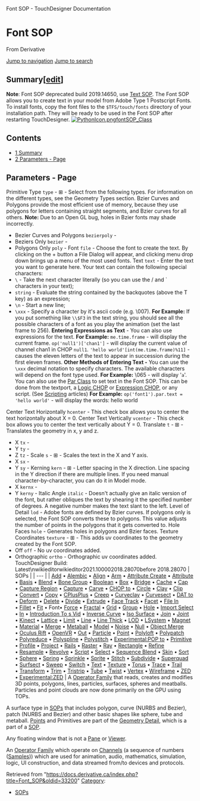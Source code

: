 

Font SOP - TouchDesigner Documentation




# Font SOP
From Derivative

[Jump to navigation](#mw-head)
[Jump to search](#searchInput)
## Summary[[edit](https://docs.derivative.ca/index.php?title=Template:Summary&action=edit&section=T-1 "Edit section: Summary")]
**Note**: Font SOP deprecated build 2019.14650, use [Text SOP](Text_SOP.html "Text SOP").
The Font SOP allows you to create text in your model from Adobe Type 1 Postscript Fonts.
To install fonts, copy the font files to the `$TFS/touch/fonts` directory of your installation path. They will be ready to be used in the Font SOP after restarting TouchDesigner.
[![PythonIcon.png](images/c/c2/PythonIcon.png)](File_PythonIcon.html)[fontSOP\_Class](https://docs.derivative.ca/FontSOP_Class "FontSOP Class")
## Contents
* [1 Summary](#Summary)
* [2 Parameters - Page](#Parameters_-_Page)
  

## Parameters - Page
Primitive Type `type` - ⊞ - Select from the following types. For information on the different types, see the Geometry Types section. Bzier Curves and Polygons provide the most efficient use of memory, because they use polygons for letters containing straight segments, and Bzier curves for all others.
**Note:** Due to an Open GL bug, holes in Bzier fonts may shade incorrectly.
* Bezier Curves and Polygons `bezierpoly` -
* Beziers Only `bezier` -
* Polygons Only `poly` -
Font `file` - Choose the font to create the text. By clicking on the + button a File Dialog will appear, and clicking menu drop down brings up a menu of the most used fonts.
Text `text` - Enter the text you want to generate here.
Your text can contain the following special characters:
* `\`  - Take the next character literally (so you can use the / and ` characters in your text);
* ``string``  - Evaluate the string contained by the backquotes (above the T key) as an expression;
* `\n`  - Start a new line;
* `\xxx`  - Specify a character by it's ascii code (e.g. \007).
**For Example:** If you put something like `\\$F3` in the text string, you should see all the possible characters of a font as you play the animation (set the last frame to 256).
**Entering Expressions as Text** - You can also use expressions for the text.
**For Example:** `me.time.frame` - will display the current frame.
`op('null1')['chan1']` - will display the current value of channel chan1 in CHOP `null1`.
`'hello world'[int(me.time.frame)%11]` - causes the eleven letters of the text to appear in succession during the first eleven frames.
**Other Methods of Entering Text -** You can use the `\xxx` decimal notation to specify characters. The available characters will depend on the font type used.
**For Example:** \065 - will display '`a`'.
You can also use the [Par Class](Par_Class.html "Par Class") to set text in the Font SOP. This can be done from the textport, a [Logic CHOP](Logic_CHOP.html "Logic CHOP") or [Expression CHOP](Expression_CHOP.html "Expression CHOP"), or any script. (See [Scripting](Introduction_to_Python_Tutorial.html "Introduction to Python Tutorial") articles)
**For Example:** `op('font1').par.text = 'hello world'` - will display the words: hello world

Center Text Horizontally `hcenter` - This check box allows you to center the text horizontally about X = 0.
Center Text Vertically `vcenter` - This check box allows you to center the text vertically about Y = 0.
Translate `t` - ⊞ - Translates the geometry in x, y and z.
* X `tx` -
* Y `ty` -
* Z `tz` -
Scale `s` - ⊞ - Scales the text in the X and Y axis.
* X `sx` -
* Y `sy` -
Kerning `kern` - ⊞ - Letter spacing in the X direction. Line spacing in the Y direction if there are multiple lines. If you need manual character-by-character, you can do it in Model mode.
* X `kernx` -
* Y `kerny` -
Italic Angle `italic` - Doesn't actually give an italic version of the font, but rather obliques the text by shearing it the specified number of degrees. A negative number makes the text slant to the left.
Level of Detail `lod` - Adobe fonts are defined by Bzier curves. If polygons only is selected, the Font SOP converts these to polygons. This value adjusts the number of points in the polygons that it gets converted to.
Hole Faces `hole` - Generates holes in polygons and Bzier faces.
Texture Coordinates `texture` - ⊞ - This adds uv coordinates to the geometry created by the Font SOP.
* Off `off` - No uv coordinates added.
* Orthographic `ortho` - Orthographic uv coordinates added.
TouchDesigner Build: Latest\nwikieditorwikieditor2021.100002018.28070before 2018.28070
| SOPs |
| --- |
| [Add](Add_SOP.html "Add SOP") • [Alembic](Alembic_SOP.html "Alembic SOP") • [Align](Align_SOP.html "Align SOP") • [Arm](Arm_SOP.html "Arm SOP") • [Attribute Create](Attribute_Create_SOP.html "Attribute Create SOP") • [Attribute](Attribute_SOP.html "Attribute SOP") • [Basis](Basis_SOP.html "Basis SOP") • [Blend](Blend_SOP.html "Blend SOP") • [Bone Group](Bone_Group_SOP.html "Bone Group SOP") • [Boolean](Boolean_SOP.html "Boolean SOP") • [Box](Box_SOP.html "Box SOP") • [Bridge](Bridge_SOP.html "Bridge SOP") • [Cache](Cache_SOP.html "Cache SOP") • [Cap](Cap_SOP.html "Cap SOP") • [Capture Region](Capture_Region_SOP.html "Capture Region SOP") • [Capture](Capture_SOP.html "Capture SOP") • [Carve](Carve_SOP.html "Carve SOP") • [CHOP to](CHOP_to_SOP.html "CHOP to SOP") • [Circle](Circle_SOP.html "Circle SOP") • [Clay](Clay_SOP.html "Clay SOP") • [Clip](Clip_SOP.html "Clip SOP") • [Convert](Convert_SOP.html "Convert SOP") • [Copy](Copy_SOP.html "Copy SOP") • [CPlusPlus](CPlusPlus_SOP.html "CPlusPlus SOP") • [Creep](Creep_SOP.html "Creep SOP") • [Curveclay](Curveclay_SOP.html "Curveclay SOP") • [Curvesect](Curvesect_SOP.html "Curvesect SOP") • [DAT to](DAT_to_SOP.html "DAT to SOP") • [Deform](Deform_SOP.html "Deform SOP") • [Delete](Delete_SOP.html "Delete SOP") • [Divide](Divide_SOP.html "Divide SOP") • [Extrude](Extrude_SOP.html "Extrude SOP") • [Face Track](Face_Track_SOP.html "Face Track SOP") • [Facet](Facet_SOP.html "Facet SOP") • [File In](File_In_SOP.html "File In SOP") • [Fillet](Fillet_SOP.html "Fillet SOP") • [Fit](Fit_SOP.html "Fit SOP") • Font• [Force](Force_SOP.html "Force SOP") • [Fractal](Fractal_SOP.html "Fractal SOP") • [Grid](Grid_SOP.html "Grid SOP") • [Group](Group_SOP.html "Group SOP") • [Hole](Hole_SOP.html "Hole SOP") • [Import Select](Import_Select_SOP.html "Import Select SOP") • [In](In_SOP.html "In SOP") • [Introduction To s Vid](Introduction_To_SOPs_Vid.html "Introduction To SOPs Vid") • [Inverse Curve](Inverse_Curve_SOP.html "Inverse Curve SOP") • [Iso Surface](Iso_Surface_SOP.html "Iso Surface SOP") • [Join](Join_SOP.html "Join SOP") • [Joint](Joint_SOP.html "Joint SOP") • [Kinect](Kinect_SOP.html "Kinect SOP") • [Lattice](Lattice_SOP.html "Lattice SOP") • [Limit](Limit_SOP.html "Limit SOP") • [Line](Line_SOP.html "Line SOP") • [Line Thick](Line_Thick_SOP.html "Line Thick SOP") • [LOD](LOD_SOP.html "LOD SOP") • [LSystem](LSystem_SOP.html "LSystem SOP") • [Magnet](Magnet_SOP.html "Magnet SOP") • [Material](Material_SOP.html "Material SOP") • [Merge](Merge_SOP.html "Merge SOP") • [Metaball](Metaball_SOP.html "Metaball SOP") • [Model](Model_SOP.html "Model SOP") • [Noise](Noise_SOP.html "Noise SOP") • [Null](Null_SOP.html "Null SOP") • [Object Merge](Object_Merge_SOP.html "Object Merge SOP") • [Oculus Rift](Oculus_Rift_SOP.html "Oculus Rift SOP") • [OpenVR](OpenVR_SOP.html "OpenVR SOP") • [Out](Out_SOP.html "Out SOP") • [Particle](Particle_SOP.html "Particle SOP") • [Point](Point_SOP.html "Point SOP") • [Polyloft](Polyloft_SOP.html "Polyloft SOP") • [Polypatch](Polypatch_SOP.html "Polypatch SOP") • [Polyreduce](Polyreduce_SOP.html "Polyreduce SOP") • [Polyspline](Polyspline_SOP.html "Polyspline SOP") • [Polystitch](Polystitch_SOP.html "Polystitch SOP") • [Experimental:POP to](https://docs.derivative.ca/Experimental:POP_to_SOP "Experimental:POP to SOP") • [Primitive](Primitive_SOP.html "Primitive SOP") • [Profile](Profile_SOP.html "Profile SOP") • [Project](Project_SOP.html "Project SOP") • [Rails](Rails_SOP.html "Rails SOP") • [Raster](Raster_SOP.html "Raster SOP") • [Ray](Ray_SOP.html "Ray SOP") • [Rectangle](Rectangle_SOP.html "Rectangle SOP") • [Refine](Refine_SOP.html "Refine SOP") • [Resample](Resample_SOP.html "Resample SOP") • [Revolve](Revolve_SOP.html "Revolve SOP") • [Script](Script_SOP.html "Script SOP") • [Select](Select_SOP.html "Select SOP") • [Sequence Blend](Sequence_Blend_SOP.html "Sequence Blend SOP") • [Skin](Skin_SOP.html "Skin SOP") • [Sort](Sort_SOP.html "Sort SOP") • [Sphere](Sphere_SOP.html "Sphere SOP") • [Spring](Spring_SOP.html "Spring SOP") • [Sprinkle](Sprinkle_SOP.html "Sprinkle SOP") • [Sprite](Sprite_SOP.html "Sprite SOP") • [Stitch](Stitch_SOP.html "Stitch SOP") • [Subdivide](Subdivide_SOP.html "Subdivide SOP") • [Superquad](Superquad_SOP.html "Superquad SOP") • [Surfsect](Surfsect_SOP.html "Surfsect SOP") • [Sweep](Sweep_SOP.html "Sweep SOP") • [Switch](Switch_SOP.html "Switch SOP") • [Text](Text_SOP.html "Text SOP") • [Texture](Texture_SOP.html "Texture SOP") • [Torus](Torus_SOP.html "Torus SOP") • [Trace](Trace_SOP.html "Trace SOP") • [Trail](Trail_SOP.html "Trail SOP") • [Transform](Transform_SOP.html "Transform SOP") • [Trim](Trim_SOP.html "Trim SOP") • [Tristrip](Tristrip_SOP.html "Tristrip SOP") • [Tube](Tube_SOP.html "Tube SOP") • [Twist](Twist_SOP.html "Twist SOP") • [Vertex](Vertex_SOP.html "Vertex SOP") • [Wireframe](Wireframe_SOP.html "Wireframe SOP") • [ZED](ZED_SOP.html "ZED SOP") • [Experimental:ZED](Experimental_ZED_SOP.html "Experimental:ZED SOP") |
A [Operator Family](Operator_Family.html "Operator Family") that reads, creates and modifies 3D points, polygons, lines, particles, surfaces, spheres and meatballs. Particles and point clouds are now done primarily on the GPU using TOPs.

A surface type in [SOPs](SOP.html "SOP") that includes polygon, curve (NURBS and Bezier), patch (NURBS and Bezier) and other basic shapes like sphere, tube and metaball. [Points](Point.html "Point") and Primitives are part of the [Geometry Detail](Geometry_Detail.html "Geometry Detail"), which is a part of a [SOP](SOP.html "SOP").

Any floating window that is not a [Pane](Pane.html "Pane") or [Viewer](Viewer.html "Viewer").

An [Operator Family](Operator_Family.html "Operator Family") which operate on [Channels](Channel.html "Channel") (a sequence of numbers ([Samples](Sample.html "Sample"))) which are used for animation, audio, mathematics, simulation, logic, UI construction, and data streamed from/to devices and protocols.

Retrieved from "<https://docs.derivative.ca/index.php?title=Font_SOP&oldid=33200>"
[Category](Special_Categories.html "Special:Categories"):
* [SOPs](https://docs.derivative.ca/index.php?title=Category:SOPs&action=edit&redlink=1 "Category:SOPs (page does not exist)")
